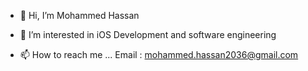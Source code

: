 - 👋 Hi, I’m Mohammed Hassan
- 👀 I’m interested in iOS Development and software engineering 

- 📫 How to reach me ...
Email : mohammed.hassan2036@gmail.com
<!---
gnik2036/gnik2036 is a ✨ special ✨ repository because its `README.md` (this file) appears on your GitHub profile.
You can click the Preview link to take a look at your changes.
--->
